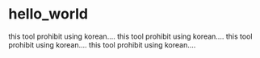 # hello_world
this tool prohibit using korean....
this tool prohibit using korean....
this tool prohibit using korean....
this tool prohibit using korean....